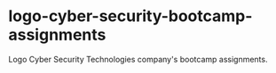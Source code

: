 # logo-cyber-security-bootcamp-assignments
Logo Cyber Security Technologies company's bootcamp assignments.

